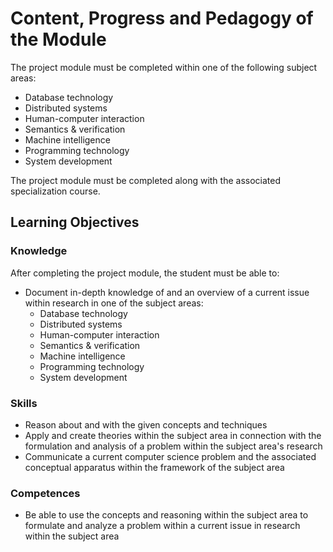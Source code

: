 # Content, Progress and Pedagogy of the Module

The project module must be completed within one of the following subject areas:

- Database technology  
- Distributed systems  
- Human-computer interaction  
- Semantics & verification  
- Machine intelligence  
- Programming technology  
- System development  

The project module must be completed along with the associated specialization course.

## Learning Objectives

### Knowledge

After completing the project module, the student must be able to:

- Document in-depth knowledge of and an overview of a current issue within research in one of the subject areas:  
  - Database technology  
  - Distributed systems  
  - Human-computer interaction  
  - Semantics & verification  
  - Machine intelligence  
  - Programming technology  
  - System development  

### Skills

- Reason about and with the given concepts and techniques  
- Apply and create theories within the subject area in connection with the formulation and analysis of a problem within the subject area's research  
- Communicate a current computer science problem and the associated conceptual apparatus within the framework of the subject area  

### Competences

- Be able to use the concepts and reasoning within the subject area to formulate and analyze a problem within a current issue in research within the subject area  
